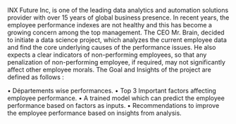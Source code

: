 INX Future Inc, is one of the leading data analytics and automation solutions provider with over 15 years of global business presence. In recent years, the employee performance indexes are not healthy and this has become a growing concern among the top management. The CEO Mr. Brain, decided to initiate a data science project, which analyzes the current employee data and find the core underlying causes of the performance issues. He also expects a clear indicators of non-performing employees, so that any penalization of non-performing employee, if required, may not significantly affect other employee morals. The Goal and Insights of the project are defined as follows : 


• Départements wise performances. 
• Top 3 Important factors affecting employee performance. 
• A trained model which can predict the employee performance based on factors as inputs. 
• Recommendations to improve the employee performance based on insights from analysis. 
